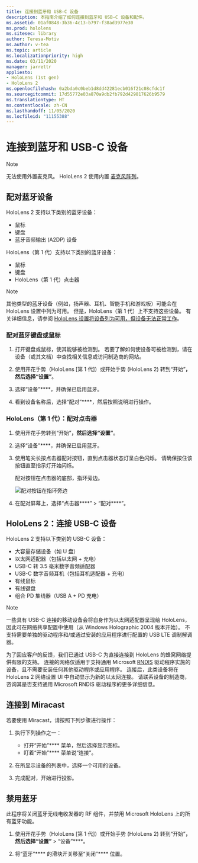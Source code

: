 ```yaml
---
title: 连接到蓝牙和 USB-C 设备
description: 本指南介绍了如何连接到蓝牙和 USB-C 设备和配件。
ms.assetid: 01af0848-3b36-4c13-b797-f38ad3977e30
ms.prod: hololens
ms.sitesec: library
author: Teresa-Motiv
ms.author: v-tea
ms.topic: article
ms.localizationpriority: high
ms.date: 03/11/2020
manager: jarrettr
appliesto:
- HoloLens (1st gen)
- HoloLens 2
ms.openlocfilehash: 0a2bda0c0beb1d8dd42281ecb016f21c08cfdc1f
ms.sourcegitcommit: 17d55772e03a870a9db2fb792d429817626b9579
ms.translationtype: HT
ms.contentlocale: zh-CN
ms.lasthandoff: 11/05/2020
ms.locfileid: "11155388"
---
```

# 连接到蓝牙和 USB-C 设备

> [!NOTE]
> 无法使用外置麦克风。 HoloLens 2 使用内置 [麦克风阵列](hololens2-hardware.md#audio-and-speech)。

## 配对蓝牙设备

HoloLens 2 支持以下类别的蓝牙设备：

- 鼠标
- 键盘
- 蓝牙音频输出 (A2DP) 设备

HoloLens（第 1 代）支持以下类别的蓝牙设备：

- 鼠标
- 键盘
- HoloLens（第 1 代）点击器

> [!NOTE]
> 其他类型的蓝牙设备（例如，扬声器、耳机、智能手机和游戏板）可能会在 HoloLens 设置中列为可用。 但是，HoloLens（第 1 代）上不支持这些设备。 有关详细信息，请参阅 [HoloLens 设置将设备列为可用，但设备无法正常工作](hololens-FAQ.md#hololens-settings-lists-devices-as-available-but-the-devices-dont-work)。

### 配对蓝牙键盘或鼠标

1. 打开键盘或鼠标，使其能够被检测到。 若要了解如何使设备可被检测到，请在设备（或其文档）中查找相关信息或访问制造商的网站。

1. 使用开花手势（HoloLens [第 1 代]）或开始手势 (HoloLens 2) 转到“开始”****，然后选择“设置”****。

1. 选择“设备”****，并确保已启用蓝牙。  

1. 看到设备名称后，选择“配对”****，然后按照说明进行操作。

### HoloLens（第 1 代）：配对点击器

1. 使用开花手势转到“开始”****，然后选择“设置”****。

1. 选择“设备”****，并确保已启用蓝牙。

1. 使用笔尖长按点击器配对按钮，直到点击器状态灯呈白色闪烁。 请确保按住该按钮直至指示灯开始闪烁。  

   配对按钮在点击器的底部，指环旁边。
   
   ![配对按钮在指环旁边](images/use-hololens-clicker-1.png)
   
1. 在配对屏幕上，选择“点击器****” > “配对****”。

## HoloLens 2：连接 USB-C 设备

HoloLens 2 支持以下类别的 USB-C 设备：

- 大容量存储设备（如 U 盘）
- 以太网适配器（包括以太网 + 充电）
- USB-C 转 3.5 毫米数字音频适配器
- USB-C 数字音频耳机（包括耳机适配器 + 充电）
- 有线鼠标
- 有线键盘
- 组合 PD 集线器（USB A + PD 充电）

> [!NOTE]
> 一些具有 USB-C 连接的移动设备会将自身作为以太网适配器呈现给 HoloLens，因此可在网络共享配置中使用（从 Windows Holographic 2004 版本开始）。 不支持需要单独的驱动程序和/或通过安装的应用程序进行配置的 USB LTE 调制解调器。

为了回应客户的反馈，我们已通过 USB-C 为直接连接到 HoloLens 的蜂窝网络提供有限的支持。  连接的网络仅适用于支持通用 Microsoft [RNDIS](https://docs.microsoft.com/windows-hardware/drivers/network/overview-of-remote-ndis--rndis-) 驱动程序实施的设备，且不需要安装任何其他驱动程序或应用程序。  连接后，此类设备将在 HoloLens 2 网络设置 UI 中自动显示为新的以太网连接。 请联系设备的制造商，咨询其是否支持通用 Microsoft RNDIS 驱动程序的更多详细信息。

## 连接到 Miracast

若要使用 Miracast，请按照下列步骤进行操作：

1. 执行下列操作之一：  

   - 打开“开始”**** 菜单，然后选择显示图标。
   - 盯着“开始”**** 菜单说“连接”。  

1. 在所显示设备的列表中，选择一个可用的设备。

1. 完成配对，开始进行投影。

## 禁用蓝牙

此程序将关闭蓝牙无线电收发器的 RF 组件，并禁用 Microsoft HoloLens 上的所有蓝牙功能。

1. 使用开花手势（HoloLens [第 1 代]）或开始手势 (HoloLens 2) 转到“开始”****，然后选择“设置”**** > “设备”****。

1. 将“蓝牙”**** 的滑块开关移至“关闭”**** 位置。
